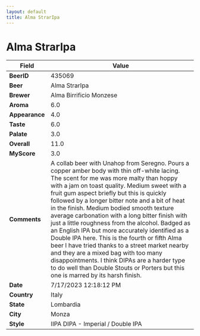 ```yaml
---
layout: default
title: Alma StrarIpa
---
```


# Alma StrarIpa

| Field         | Value     |
|---------------|-----------|
| **BeerID** | 435069 |
| **Beer** | Alma StrarIpa |
| **Brewer** | Alma Birrificio Monzese |
| **Aroma** | 6.0 |
| **Appearance** | 4.0 |
| **Taste** | 6.0 |
| **Palate** | 3.0 |
| **Overall** | 11.0 |
| **MyScore** | 3.0 |
| **Comments** | A collab beer with Unahop from Seregno. Pours a copper amber body with thin off-white lacing. The scent for me was more malty than hoppy with a jam on toast quality. Medium sweet with a fruit gum aspect briefly but this is quickly followed by a longer bitter note and a bit of heat in the finish. Medium bodied smooth texture average carbonation with a long bitter finish with just a little roughness from the alcohol. Badged as an English IPA but more accurately identified as a Double IPA here. This is the fourth or fifth Alma beer I have tried thanks to a street market nearby and they are a mixed bag with too many disappointments. I think DIPAs are a harder type to do well than Double Stouts or Porters but this one is marred by its harsh finish. |
| **Date** | 7/17/2023 12:18:12 PM |
| **Country** | Italy |
| **State** | Lombardia |
| **City** | Monza |
| **Style** | IIPA DIPA - Imperial / Double IPA |
